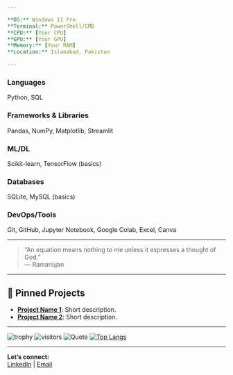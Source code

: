 ```yaml
---

**OS:** Windows 11 Pro  
**Terminal:** PowerShell/CMD  
**CPU:** [Your CPU]  
**GPU:** [Your GPU]  
**Memory:** [Your RAM]  
**Location:** Islamabad, Pakistan

---
```


### **Languages**
Python, SQL

### **Frameworks & Libraries**
Pandas, NumPy, Matplotlib, Streamlit

### **ML/DL**
Scikit-learn, TensorFlow (basics)

### **Databases**
SQLite, MySQL (basics)

### **DevOps/Tools**
Git, GitHub, Jupyter Notebook, Google Colab, Excel, Canva

---

> “An equation means nothing to me unless it expresses a thought of God.”  
> — Ramanujan

---

## 📌 Pinned Projects

- [**Project Name 1**](#): Short description.
- [**Project Name 2**](#): Short description.

---

![trophy](https://github-profile-trophy.vercel.app/?username=carvdr&theme=teal)
![visitors](https://komarev.com/ghpvc/?username=carvdr&color=radical&style=flat)
![Quote](https://quotes-github-readme.vercel.app/api?type=dark)
[![Top Langs](https://github-readme-stats.vercel.app/api/top-langs/?username=carvdr&layout=compact&theme=shadow_blue)](https://github.com/anuraghazra/github-readme-stats)

---

**Let’s connect:**  
[LinkedIn](https://www.linkedin.com/in/your-linkedin/) | [Email](mailto:your@email.com)

